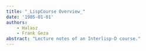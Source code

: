 ```yaml
---
title: "_LispCourse Overview_"
date: '1985-01-01'
authors: 
    - Halasz
    - Frank Geza
abstract: "Lecture notes of an Interlisp-D course."
---
```


